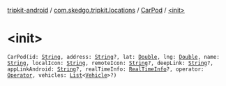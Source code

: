 [tripkit-android](../../index.md) / [com.skedgo.tripkit.locations](../index.md) / [CarPod](index.md) / [&lt;init&gt;](./-init-.md)

# &lt;init&gt;

`CarPod(id: `[`String`](https://kotlinlang.org/api/latest/jvm/stdlib/kotlin/-string/index.html)`, address: `[`String`](https://kotlinlang.org/api/latest/jvm/stdlib/kotlin/-string/index.html)`?, lat: `[`Double`](https://kotlinlang.org/api/latest/jvm/stdlib/kotlin/-double/index.html)`, lng: `[`Double`](https://kotlinlang.org/api/latest/jvm/stdlib/kotlin/-double/index.html)`, name: `[`String`](https://kotlinlang.org/api/latest/jvm/stdlib/kotlin/-string/index.html)`, localIcon: `[`String`](https://kotlinlang.org/api/latest/jvm/stdlib/kotlin/-string/index.html)`, remoteIcon: `[`String`](https://kotlinlang.org/api/latest/jvm/stdlib/kotlin/-string/index.html)`?, deepLink: `[`String`](https://kotlinlang.org/api/latest/jvm/stdlib/kotlin/-string/index.html)`?, appLinkAndroid: `[`String`](https://kotlinlang.org/api/latest/jvm/stdlib/kotlin/-string/index.html)`?, realTimeInfo: `[`RealTimeInfo`](../-real-time-info/index.md)`?, operator: `[`Operator`](../-operator/index.md)`, vehicles: `[`List`](https://kotlinlang.org/api/latest/jvm/stdlib/kotlin.collections/-list/index.html)`<`[`Vehicle`](../-vehicle/index.md)`>?)`